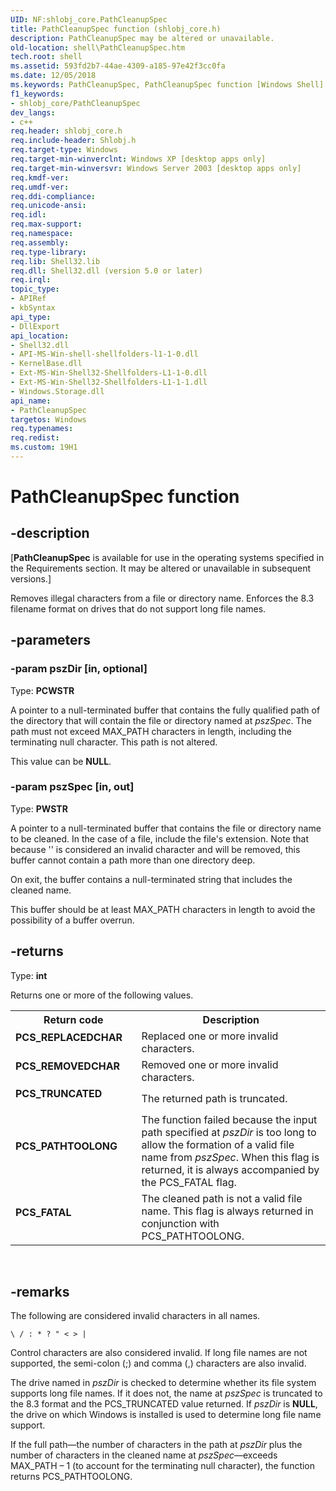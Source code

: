 ```yaml
---
UID: NF:shlobj_core.PathCleanupSpec
title: PathCleanupSpec function (shlobj_core.h)
description: PathCleanupSpec may be altered or unavailable.
old-location: shell\PathCleanupSpec.htm
tech.root: shell
ms.assetid: 593fd2b7-44ae-4309-a185-97e42f3cc0fa
ms.date: 12/05/2018
ms.keywords: PathCleanupSpec, PathCleanupSpec function [Windows Shell], _win32_PathCleanupSpec, shell.PathCleanupSpec, shlobj_core/PathCleanupSpec
f1_keywords:
- shlobj_core/PathCleanupSpec
dev_langs:
- c++
req.header: shlobj_core.h
req.include-header: Shlobj.h
req.target-type: Windows
req.target-min-winverclnt: Windows XP [desktop apps only]
req.target-min-winversvr: Windows Server 2003 [desktop apps only]
req.kmdf-ver: 
req.umdf-ver: 
req.ddi-compliance: 
req.unicode-ansi: 
req.idl: 
req.max-support: 
req.namespace: 
req.assembly: 
req.type-library: 
req.lib: Shell32.lib
req.dll: Shell32.dll (version 5.0 or later)
req.irql: 
topic_type:
- APIRef
- kbSyntax
api_type:
- DllExport
api_location:
- Shell32.dll
- API-MS-Win-shell-shellfolders-l1-1-0.dll
- KernelBase.dll
- Ext-MS-Win-Shell32-Shellfolders-L1-1-0.dll
- Ext-MS-Win-Shell32-Shellfolders-L1-1-1.dll
- Windows.Storage.dll
api_name:
- PathCleanupSpec
targetos: Windows
req.typenames: 
req.redist: 
ms.custom: 19H1
---
```


# PathCleanupSpec function


## -description


<p class="CCE_Message">[<b>PathCleanupSpec</b> is available for use in the operating systems specified in the Requirements section. It may be altered or unavailable in subsequent versions.]

Removes illegal characters from a file or directory name. Enforces the 8.3 filename format on drives that do not support long file names.


## -parameters




### -param pszDir [in, optional]

Type: <b>PCWSTR</b>

A pointer to a null-terminated buffer that contains the fully qualified path of the directory that will contain the file or directory named at <i>pszSpec</i>. The path must not exceed MAX_PATH characters in length, including the terminating null character. This path is not altered.
                        
                        

This value can be <b>NULL</b>.


### -param pszSpec [in, out]

Type: <b>PWSTR</b>

A pointer to a null-terminated buffer that contains the file or directory name to be cleaned. In the case of a file, include the file's extension. Note that because '\' is considered an invalid character and will be removed, this buffer cannot contain a path more than one directory deep.
                    
                        

On exit, the buffer contains a null-terminated string that includes the cleaned name.

This buffer should be at least MAX_PATH characters in length to avoid the possibility of a buffer overrun.


## -returns



Type: <b>int</b>

Returns one or more of the following values.

<table>
<tr>
<th>Return code</th>
<th>Description</th>
</tr>
<tr>
<td width="40%">
<dl>
<dt><b>PCS_REPLACEDCHAR</b></dt>
</dl>
</td>
<td width="60%">
Replaced one or more invalid characters.

</td>
</tr>
<tr>
<td width="40%">
<dl>
<dt><b>PCS_REMOVEDCHAR</b></dt>
</dl>
</td>
<td width="60%">
Removed one or more invalid characters.

</td>
</tr>
<tr>
<td width="40%">
<dl>
<dt><b>PCS_TRUNCATED</b></dt>
</dl>
</td>
<td width="60%">
The returned path is truncated.

</td>
</tr>
<tr>
<td width="40%">
<dl>
<dt><b>PCS_PATHTOOLONG</b></dt>
</dl>
</td>
<td width="60%">
The function failed because the input path specified at <i>pszDir</i> is too long to allow the formation of a valid file name from <i>pszSpec</i>. When this flag is returned, it is always accompanied by the PCS_FATAL flag.

</td>
</tr>
<tr>
<td width="40%">
<dl>
<dt><b>PCS_FATAL</b></dt>
</dl>
</td>
<td width="60%">
The cleaned path is not a valid file name. This flag is always returned in conjunction with PCS_PATHTOOLONG.

</td>
</tr>
</table>
 




## -remarks



The following are considered invalid characters in all names.
                


```
\ / : * ? " < > |
```


Control characters are also considered invalid. If long file names are not supported, the semi-colon (;) and comma (,) characters are also invalid.

The drive named in <i>pszDir</i> is checked to determine 
whether its file system supports long file names. If it does not, the name at <i>pszSpec</i> is truncated to the 8.3 format and the PCS_TRUNCATED value returned. If <i>pszDir</i> is <b>NULL</b>, the drive on which Windows is installed is used to determine long file name support.

If the full path—the number of characters in the path at <i>pszDir</i> plus the number of characters in the cleaned name at <i>pszSpec</i>—exceeds MAX_PATH – 1 (to account for the terminating null character), the function returns PCS_PATHTOOLONG.



